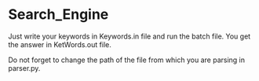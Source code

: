 # Search_Engine

Just write your keywords in Keywords.in file and run the batch file. You get the answer in KetWords.out file.

Do not forget to change the path of the file from which you are parsing in parser.py.

